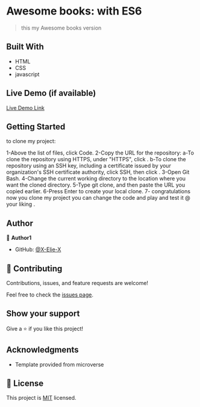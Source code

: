# Awesome books: with ES6

> this my Awesome books version

## Built With

- HTML
- CSS
- javascript

## Live Demo (if available)

[Live Demo Link](https://x-elie-x.github.io/Awesome-books-with-ES6/index.html)

## Getting Started

to clone my project:

1-Above the list of files, click Code.
2-Copy the URL for the repository:
a-To clone the repository using HTTPS, under "HTTPS", click .
b-To clone the repository using an SSH key, including a certificate issued by your organization's SSH certificate authority, click SSH, then click .
3-Open Git Bash.
4-Change the current working directory to the location where you want the cloned directory.
5-Type git clone, and then paste the URL you copied earlier.
6-Press Enter to create your local clone.
7- congratulations now you clone my project you can change the code and play and test it @ your liking .

## Author

👤 **Author1**

- GitHub: [@X-Elie-X](https://github.com/X-Elie-X)

## 🤝 Contributing

Contributions, issues, and feature requests are welcome!

Feel free to check the [issues page](../../issues/).

## Show your support

Give a ⭐️ if you like this project!

## Acknowledgments

- Template provided from microverse

## 📝 License

This project is [MIT](./MIT.md) licensed.
